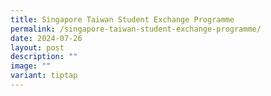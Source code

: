 ```yaml
---
title: Singapore Taiwan Student Exchange Programme
permalink: /singapore-taiwan-student-exchange-programme/
date: 2024-07-26
layout: post
description: ""
image: ""
variant: tiptap
---
```


